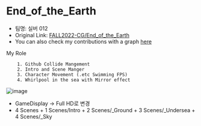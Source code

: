 # End_of_the_Earth

+ 팀명: 실버 012
+ Original Link: [FALL2022-CG/End_of_the_Earth](https://github.com/FALL2022-CG/End_of_the_Earth)
+ You can also check my contributions with a graph [here](https://github.com/FALL2022-CG/End_of_the_Earth/graphs/contributors)

My Role

        1. Github Collide Mangement
        2. Intro and Scene Manger
        3. Character Movement (.etc Swimming FPS)
        4. Whirlpool in the sea with Mirror effect
![image](https://user-images.githubusercontent.com/77441026/230785776-e91e760b-3a2e-4582-b25e-1b8dfa4c2c1b.png)


+ GameDisplay -> Full HD로 변경
+ 4 Scenes
        + 1 Scenes/Intro
        + 2 Scenes/_Ground
        + 3 Scenes/_Undersea
        + 4 Scenes/_Sky
